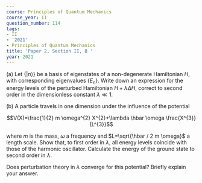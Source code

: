 ```yaml
---
course: Principles of Quantum Mechanics
course_year: II
question_number: 114
tags:
- II
- '2021'
- Principles of Quantum Mechanics
title: 'Paper 2, Section II, B '
year: 2021
---
```




(a) Let $\{|n\rangle\}$ be a basis of eigenstates of a non-degenerate Hamiltonian $H$, with corresponding eigenvalues $\left\{E_{n}\right\}$. Write down an expression for the energy levels of the perturbed Hamiltonian $H+\lambda \Delta H$, correct to second order in the dimensionless constant $\lambda \ll 1$.

(b) A particle travels in one dimension under the influence of the potential

$$V(X)=\frac{1}{2} m \omega^{2} X^{2}+\lambda \hbar \omega \frac{X^{3}}{L^{3}}$$

where $m$ is the mass, $\omega$ a frequency and $L=\sqrt{\hbar / 2 m \omega}$ a length scale. Show that, to first order in $\lambda$, all energy levels coincide with those of the harmonic oscillator. Calculate the energy of the ground state to second order in $\lambda$.

Does perturbation theory in $\lambda$ converge for this potential? Briefly explain your answer.